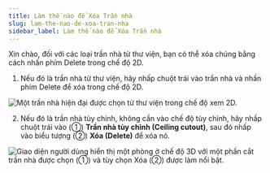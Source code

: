 ```yaml
---
title: Làm thế nào để Xóa Trần nhà
slug: lam-the-nao-de-xoa-tran-nha
sidebar_label: Làm thế nào để Xóa Trần nhà
---
```


Xin chào, đối với các loại trần nhà từ thư viện, bạn có thể xóa chúng bằng cách nhấn phím Delete trong chế độ 2D.

1. Nếu đó là trần nhà từ thư viện, hãy nhấp chuột trái vào trần nhà và nhấn phím Delete để xóa trong chế độ 2D.

![Một trần nhà hiện đại được chọn từ thư viện trong chế độ xem 2D.](https://storage.googleapis.com/jegavn_kb/images/17a79096-8556-4b1a-bc4d-6b1b854a670d.png)

2. Nếu đó là trần nhà tùy chỉnh, không cần vào chế độ tùy chỉnh, hãy nhấp chuột trái vào (①) **Trần nhà tùy chỉnh (Ceiling cutout)**, sau đó nhấp vào biểu tượng (②) **Xóa (Delete)** để xóa nó.

![Giao diện người dùng hiển thị một phòng ở chế độ 3D với một phần cắt trần nhà được chọn (①) và tùy chọn Xóa (②) được làm nổi bật.](https://storage.googleapis.com/jegavn_kb/images/5f798016-296a-4b8c-8a07-e3563f4e8545.png)